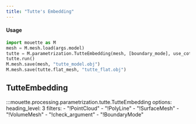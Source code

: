 ```yaml
---
title: "Tutte's Embedding"
---
```


#### Usage
```python
import mouette as M
mesh = M.mesh.load(args.model)
tutte = M.parametrization.TutteEmbedding(mesh, [boundary_mode], use_cotan=True, verbose=True)
tutte.run()
M.mesh.save(mesh, "tutte_model.obj")
M.mesh.save(tutte.flat_mesh, "tutte_flat.obj")
```

## TutteEmbedding

:::mouette.processing.parametrization.tutte.TutteEmbedding
    options:
        heading_level: 3
        filters:
        - "!PointCloud"
        - "!PolyLine"
        - "!SurfaceMesh"
        - "!VolumeMesh"
        - "!check_argument"
        - "!BoundaryMode"
